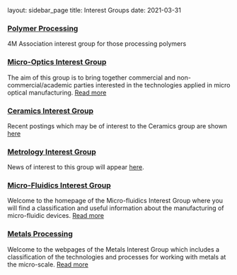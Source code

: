layout: sidebar_page
title: Interest Groups
date: 2021-03-31

### [Polymer Processing](/node/15)

4M Association interest group for those processing polymers

### [Micro-Optics Interest Group](/node/16)

The aim of this group is to bring together commercial and non-commercial/academic parties interested in the technologies applied in micro optical manufacturing. <a href="./micro_optics.html">Read more</a>

### [Ceramics Interest Group](/node/16)

Recent postings which may be of interest to the Ceramics group are shown <a href="./ceramics_processing.html">here</a>

### [Metrology Interest Group](/node/23)

News of interest to this group will appear <a href="./metrology.html">here</a>.

### [Micro-Fluidics Interest Group](/interest-group/Micro-Fluidics-Interest-Group)

Welcome to the homepage of the Micro-fluidics Interest Group where you will find a classification and useful information about the manufacturing of micro-fluidic devices. <a href="./Micro-Fluidics-Interest-Group.html">Read more</a>   

### [Metals Processing](/interest-group/Metals-Processing)

Welcome to the webpages of the Metals Interest Group which includes a classification of the technologies and processes for working with metals at the micro-scale. <a href="./Metals-Processing.html">Read more</a>
